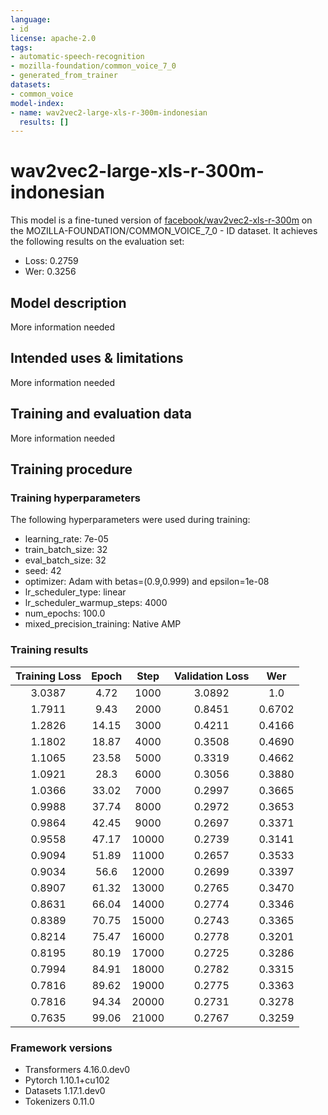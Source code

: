 ```yaml
---
language:
- id
license: apache-2.0
tags:
- automatic-speech-recognition
- mozilla-foundation/common_voice_7_0
- generated_from_trainer
datasets:
- common_voice
model-index:
- name: wav2vec2-large-xls-r-300m-indonesian
  results: []
---
```


<!-- This model card has been generated automatically according to the information the Trainer had access to. You
should probably proofread and complete it, then remove this comment. -->

# wav2vec2-large-xls-r-300m-indonesian

This model is a fine-tuned version of [facebook/wav2vec2-xls-r-300m](https://huggingface.co/facebook/wav2vec2-xls-r-300m) on the MOZILLA-FOUNDATION/COMMON_VOICE_7_0 - ID dataset.
It achieves the following results on the evaluation set:
- Loss: 0.2759
- Wer: 0.3256

## Model description

More information needed

## Intended uses & limitations

More information needed

## Training and evaluation data

More information needed

## Training procedure

### Training hyperparameters

The following hyperparameters were used during training:
- learning_rate: 7e-05
- train_batch_size: 32
- eval_batch_size: 32
- seed: 42
- optimizer: Adam with betas=(0.9,0.999) and epsilon=1e-08
- lr_scheduler_type: linear
- lr_scheduler_warmup_steps: 4000
- num_epochs: 100.0
- mixed_precision_training: Native AMP

### Training results

| Training Loss | Epoch | Step  | Validation Loss | Wer    |
|:-------------:|:-----:|:-----:|:---------------:|:------:|
| 3.0387        | 4.72  | 1000  | 3.0892          | 1.0    |
| 1.7911        | 9.43  | 2000  | 0.8451          | 0.6702 |
| 1.2826        | 14.15 | 3000  | 0.4211          | 0.4166 |
| 1.1802        | 18.87 | 4000  | 0.3508          | 0.4690 |
| 1.1065        | 23.58 | 5000  | 0.3319          | 0.4662 |
| 1.0921        | 28.3  | 6000  | 0.3056          | 0.3880 |
| 1.0366        | 33.02 | 7000  | 0.2997          | 0.3665 |
| 0.9988        | 37.74 | 8000  | 0.2972          | 0.3653 |
| 0.9864        | 42.45 | 9000  | 0.2697          | 0.3371 |
| 0.9558        | 47.17 | 10000 | 0.2739          | 0.3141 |
| 0.9094        | 51.89 | 11000 | 0.2657          | 0.3533 |
| 0.9034        | 56.6  | 12000 | 0.2699          | 0.3397 |
| 0.8907        | 61.32 | 13000 | 0.2765          | 0.3470 |
| 0.8631        | 66.04 | 14000 | 0.2774          | 0.3346 |
| 0.8389        | 70.75 | 15000 | 0.2743          | 0.3365 |
| 0.8214        | 75.47 | 16000 | 0.2778          | 0.3201 |
| 0.8195        | 80.19 | 17000 | 0.2725          | 0.3286 |
| 0.7994        | 84.91 | 18000 | 0.2782          | 0.3315 |
| 0.7816        | 89.62 | 19000 | 0.2775          | 0.3363 |
| 0.7816        | 94.34 | 20000 | 0.2731          | 0.3278 |
| 0.7635        | 99.06 | 21000 | 0.2767          | 0.3259 |


### Framework versions

- Transformers 4.16.0.dev0
- Pytorch 1.10.1+cu102
- Datasets 1.17.1.dev0
- Tokenizers 0.11.0
